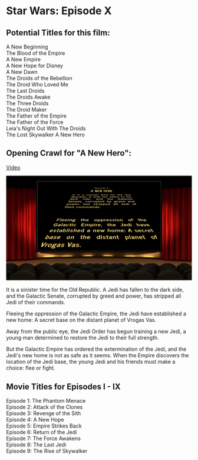 # Star Wars: Episode X

## Potential Titles for this film:

A New Beginning   
The Blood of the Empire   
A New Empire   
A New Hope for Disney   
A New Dawn   
The Droids of the Rebellion   
The Droid Who Loved Me   
The Last Droids   
The Droids Awake   
The Three Droids   
The Droid Maker   
The Father of the Empire   
The Father of the Force   
Leia's Night Out With The Droids   
The Lost Skywalker
A New Hero

## Opening Crawl for "A New Hero":

[Video](https://www.youtube.com/watch?v=Phy9rb76sjk)

![](sw03.jpg)

It is a sinister time for the Old Republic. A Jedi has fallen to the dark side, and the Galactic Senate, corrupted by greed and power, has stripped all Jedi of their commands.

Fleeing the oppression of the Galactic Empire, the Jedi have established a new home: A secret base on the distant planet of Vrogas Vas.

Away from the public eye, the Jedi Order has begun training a new Jedi, a young man determined to restore the Jedi to their full strength.

But the Galactic Empire has ordered the extermination of the Jedi, and the Jedi's new home is not as safe as it seems. When the Empire discovers the location of the Jedi base, the young Jedi and his friends must make a choice: flee or fight.

## Movie Titles for Episodes I - IX

Episode 1: The Phantom Menace   
Episode 2: Attack of the Clones   
Episode 3: Revenge of the Sith   
Episode 4: A New Hope   
Episode 5: Empire Strikes Back   
Episode 6: Return of the Jedi   
Episode 7: The Force Awakens   
Episode 8: The Last Jedi   
Episode 9: The Rise of Skywalker   